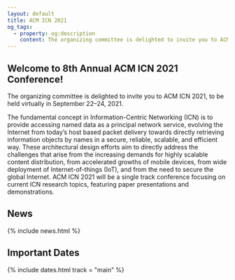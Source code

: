 ```yaml
---
layout: default
title: ACM ICN 2021
og_tags:
  - property: og:description
    content: The organizing committee is delighted to invite you to ACM ICN 2021.
---
```


## Welcome to 8th Annual ACM ICN 2021 Conference!

The organizing committee is delighted to invite you to ACM ICN 2021, to be held virtually in September 22–24, 2021.

The fundamental concept in Information-Centric Networking (ICN) is to provide accessing named data as a principal network service, evolving the Internet from today’s host based packet delivery towards directly retrieving information objects by names in a secure, reliable, scalable, and efficient way. These architectural design efforts aim to directly address the challenges that arise from the increasing demands for highly scalable content distribution, from accelerated growths of mobile devices, from wide deployment of Internet-of-things (IoT), and from the need to secure the global Internet. ACM ICN 2021 will be a single track conference focusing on current ICN research topics, featuring paper presentations and demonstrations.

## News
{% include news.html %}

## Important Dates
{% include dates.html track = "main" %}
